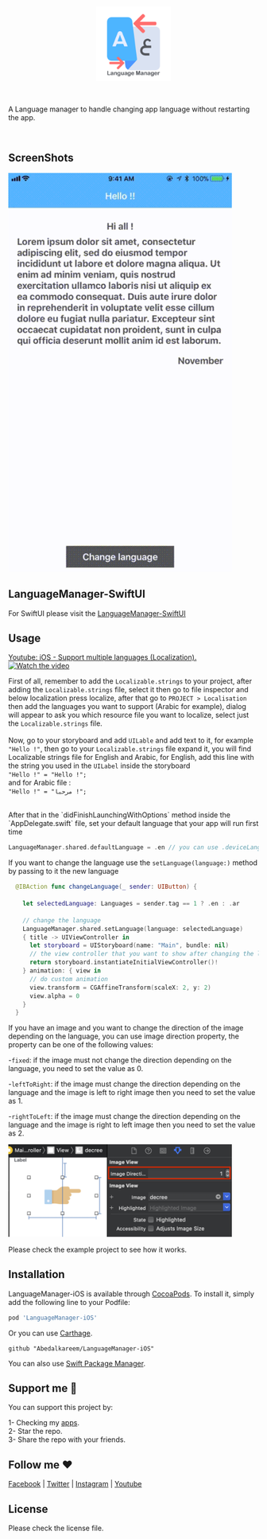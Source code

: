 <p align="center">
<img src="https://github.com/Abedalkareem/LanguageManager-iOS/blob/master/Images/logo.png?raw=true"  width="150">  </center>
</p>
<br>

A Language manager to handle changing app language without restarting the app.

<br>


## ScreenShots

<img src="https://raw.githubusercontent.com/Abedalkareem/LanguageManager-iOS/master/Images/screenrec.gif"  width="450">


## LanguageManager-SwiftUI

For SwiftUI please visit the [LanguageManager-SwiftUI](https://github.com/Abedalkareem/LanguageManager-SwiftUI)

## Usage

<a href="http://www.youtube.com/watch?v=CuZb8nUglcg">Youtube: iOS - Support multiple languages (Localization).</a> <br>
[![Watch the video](http://img.youtube.com/vi/CuZb8nUglcg/0.jpg)](http://www.youtube.com/watch?v=CuZb8nUglcg "iOS - Support multiple languages (Localization).")

First of all, remember to add the ```Localizable.strings``` to your project, after adding the ```Localizable.strings``` file, select it then go to file inspector and below localization press localize, after that go to ```PROJECT > Localisation```  then add the languages you want to support (Arabic for example), dialog will appear to ask you which resource file you want to localize, select just the ```Localizable.strings``` file. <br>  <br>
Now, go to your storyboard and add ```UILable``` and add text to it, for example ```"Hello !"```, then go to your ```Localizable.strings``` file expand it, you will find Localizable strings file for English and Arabic, for English, add this line with the string you used in the ```UILabel``` inside the storyboard   <br>
```"Hello !" = "Hello !";```  <br>
and for Arabic file :  <br>
```"Hello !" = "مرحبا !";```  <br>


<br>
After that in the `didFinishLaunchingWithOptions` method inside the `AppDelegate.swift` file, set your default language that your app will run first time

```swift
LanguageManager.shared.defaultLanguage = .en // you can use .deviceLanguage to keep the device default language.
```

If you want to change the language use the ```setLanguage(language:)``` method by passing to it the new language

```swift
  @IBAction func changeLanguage(_ sender: UIButton) {

    let selectedLanguage: Languages = sender.tag == 1 ? .en : .ar

    // change the language
    LanguageManager.shared.setLanguage(language: selectedLanguage)
    { title -> UIViewController in
      let storyboard = UIStoryboard(name: "Main", bundle: nil)
      // the view controller that you want to show after changing the language
      return storyboard.instantiateInitialViewController()!
    } animation: { view in
      // do custom animation
      view.transform = CGAffineTransform(scaleX: 2, y: 2)
      view.alpha = 0
    }
  }
```

If you have an image and you want to change the direction of the image depending on the language, you can use image direction property, the property can be one of the following values:

-`fixed`: if the image must not change the direction depending on the language, you need to set the value as 0.

-`leftToRight`: if the image must change the direction depending on the language
and the image is left to right image then you need to set the value as 1.

-`rightToLeft`: if the image must change the direction depending on the language
and the image is right to left image then you need to set the value as 2.

<img src="https://raw.githubusercontent.com/Abedalkareem/LanguageManager-iOS/master/Images/ibdesignable.png"  width="450">

Please check the example project to see how it works.

## Installation

LanguageManager-iOS is available through [CocoaPods](https://cocoapods.org). To install
it, simply add the following line to your Podfile:

```ruby
pod 'LanguageManager-iOS'
```

Or you can use [Carthage](https://github.com/Carthage/Carthage).

```
github "Abedalkareem/LanguageManager-iOS"
```

You can also use [Swift Package Manager](https://developer.apple.com/documentation/xcode/adding_package_dependencies_to_your_app).

## Support me 🚀

You can support this project by:  

1- Checking my [apps](https://apps.apple.com/us/developer/id928910207).  
2- Star the repo.  
3- Share the repo with your friends.  

## Follow me ❤️  

[Facebook](https://www.facebook.com/Abedalkareem.Omreyh/) | [Twitter](https://twitter.com/abedalkareemomr) | [Instagram](https://instagram.com/abedalkareemomreyh/) | [Youtube](https://www.youtube.com/user/AbedalkareemOmreyh)

## License  

Please check the license file.  
